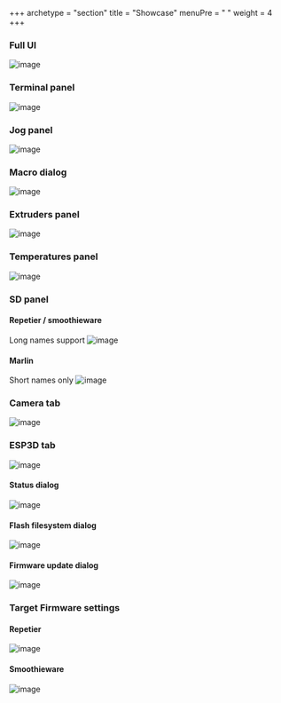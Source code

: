 +++
archetype = "section"
title = "Showcase"
menuPre = "<i class='far fa-eye'></i> "
weight = 4
+++

### Full UI
![image](full.png?width=400px)

### Terminal panel  
![image](commands_panel.png?width=400px)

### Jog panel  
![image](controls_panel.png?width=400px)

### Macro dialog
![image](macro_modal.png?width=400px)

### Extruders panel  
![image](extruders_panel.png?width=400px)

### Temperatures panel  
![image](temperatures_panel.png?width=400px)

### SD panel  
#### Repetier / smoothieware
Long names support
![image](sd_longname.png?width=400px)

#### Marlin
Short names only
![image](sd_shortname.png?width=400px)

### Camera tab  
![image](camera.png?width=400px)

### ESP3D tab  
![image](esp3d_1.png?width=400px)

#### Status dialog
![image](status_modal.png?width=400px)

#### Flash filesystem dialog
![image](spiffs_modal.png?width=400px)

#### Firmware update dialog
![image](webupdate_modal.png?width=400px)

### Target Firmware settings
#### Repetier
![image](repetier_settings.png?width=400px)

#### Smoothieware
![image](smoothieware_settings.png?width=400px)
